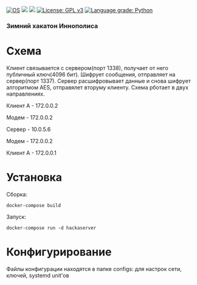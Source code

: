 [![OS](https://img.shields.io/badge/platform-linux-blue.svg)](https://www.kernel.org/)
[![](https://img.shields.io/badge/python-3.6+-blue.svg)](https://www.python.org/download/releases/3.6.0/)
![](https://img.shields.io/docker/automated/vladius25/serverside.svg?colorB=brightgreen)
[![License: GPL v3](https://img.shields.io/badge/License-GPLv3-blue.svg)](https://www.gnu.org/licenses/gpl-3.0)
[![Language grade: Python](https://img.shields.io/lgtm/grade/python/g/InnopHackaton/ServerSide.svg?logo=lgtm&logoWidth=18)](https://lgtm.com/projects/g/InnopHackaton/ServerSide/context:python)
### Зимний хакатон Иннополиса
# Схема
Клиент связывается с сервером(порт 1338), получает от него публичный
ключ(4096 бит). Шифрует сообщения, отправляет на сервер(порт
1337). Сервер расшифровывает данные и снова шифрует алгоритмом AES,
отправялет вторуму клиенту. Схема рботает в двух  направлениях.

Клиент А - 172.0.0.2

Модем - 172.0.0.2

Сервер - 10.0.5.6

Модем - 172.0.0.2

Клиент А - 172.0.0.1

# Установка
Сборка:

`docker-compose build`

Запуск:

`docker-compose run -d hackaserver`

# Конфигурирование
Файлы конфигурации находятся в папке configs: для настрок сети, ключей,
systemd unit'ов
